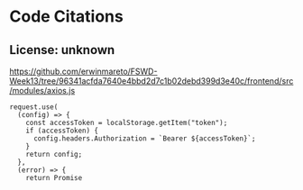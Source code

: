 # Code Citations

## License: unknown
https://github.com/erwinmareto/FSWD-Week13/tree/96341acfda7640e4bbd2d7c1b02debd399d3e40c/frontend/src/modules/axios.js

```
request.use(
  (config) => {
    const accessToken = localStorage.getItem("token");
    if (accessToken) {
      config.headers.Authorization = `Bearer ${accessToken}`;
    }
    return config;
  },
  (error) => {
    return Promise
```

